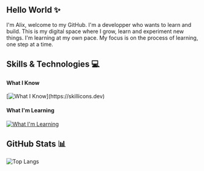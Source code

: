 ## Hello World ✨
I'm Alix, welcome to my GitHub. I'm a developper who wants to learn and build. This is my digital space where I grow, learn and experiment new things. I'm learning at my own pace. My focus is on the process of learning, one step at a time.

## Skills & Technologies 💻
#### What I Know
[![What I Know](https://skillicons.dev/icons?i=androidstudio,css,git,github,gitlab,html,java,js,linux,mysql,php,py,vscode,)](https://skillicons.dev)
#### What I'm Learning
[![What I'm Learning](https://skillicons.dev/icons?i=blender,electron,figma,nodejs)](https://skillicons.dev)

## GitHub Stats 📊
![Top Langs](https://github-readme-stats.vercel.app/api/top-langs/?username=PommeChxrry&layout=compact&theme=nord)
